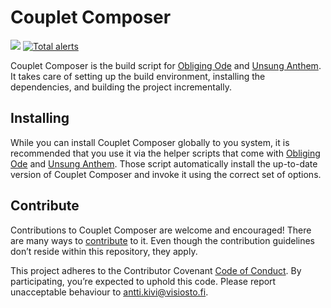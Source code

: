 # Couplet Composer

![](https://github.com/anttikivi/couplet-composer/workflows/Main%20workflow/badge.svg) [![Total alerts](https://img.shields.io/lgtm/alerts/g/anttikivi/couplet-composer.svg?logo=lgtm&logoWidth=18)](https://lgtm.com/projects/g/anttikivi/couplet-composer/alerts/)

Couplet Composer is the build script for [Obliging Ode](https://github.com/anttikivi/unsung-anthem) and [Unsung Anthem](https://github.com/anttikivi/unsung-anthem). It takes care of setting up the build environment, installing the dependencies, and building the project incrementally.

## Installing

While you can install Couplet Composer globally to you system, it is recommended that you use it via the helper scripts that come with [Obliging Ode](https://github.com/anttikivi/unsung-anthem) and [Unsung Anthem](https://github.com/anttikivi/unsung-anthem). Those script automatically install the up-to-date version of Couplet Composer and invoke it using the correct set of options.

## Contribute

Contributions to Couplet Composer are welcome and encouraged! There are many ways to [contribute](https://github.com/anttikivi/unsung-anthem/blob/develop/CONTRIBUTING.md) to it. Even though the contribution guidelines don’t reside within this repository, they apply.

This project adheres to the Contributor Covenant [Code of Conduct](https://github.com/anttikivi/unsung-anthem/blob/develop/CODE_OF_CONDUCT.md). By participating, you’re expected to uphold this code. Please report unacceptable behaviour to antti.kivi@visiosto.fi.
